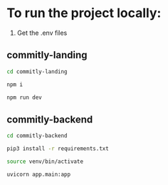 # To run the project locally:

1. Get the .env files
## commitly-landing
```bash
cd commitly-landing
```
```bash
npm i
```
```bash
npm run dev
```
## commitly-backend
```bash
cd commitly-backend
```
```bash
pip3 install -r requirements.txt
```
```bash
source venv/bin/activate
```
```bash
uvicorn app.main:app
```
